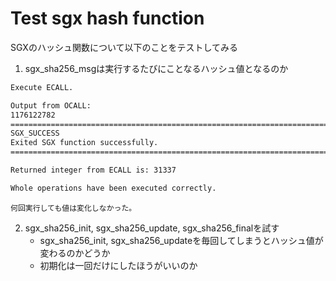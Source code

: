 # Test sgx hash function
SGXのハッシュ関数について以下のことをテストしてみる
1. sgx_sha256_msgは実行するたびにことなるハッシュ値となるのか
```bash
Execute ECALL.

Output from OCALL: 
1176122782
=============================================================================
SGX_SUCCESS
Exited SGX function successfully.
=============================================================================

Returned integer from ECALL is: 31337

Whole operations have been executed correctly.
```
    何回実行しても値は変化しなかった。
2. sgx_sha256_init, sgx_sha256_update, sgx_sha256_finalを試す
    - sgx_sha256_init, sgx_sha256_updateを毎回してしまうとハッシュ値が変わるのかどうか
    - 初期化は一回だけにしたほうがいいのか
